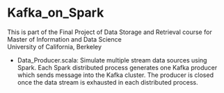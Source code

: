 # Kafka_on_Spark
This is part of the Final Project of Data Storage and Retrieval course for<br/>
Master of Information and Data Science<br/>University of California, Berkeley

<ul>
<li>
Data_Producer.scala: Simulate multiple stream data sources using Spark.  Each Spark distributed process generates one Kafka producer which sends message into the Kafka cluster.  The producer is closed once the data stream is exhausted in each distributed process.
</li>
<ul>
